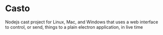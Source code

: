 # Casto

Nodejs cast project for Linux, Mac, and Windows that uses a web interface to control, or send, things to a plain electron application, in live time